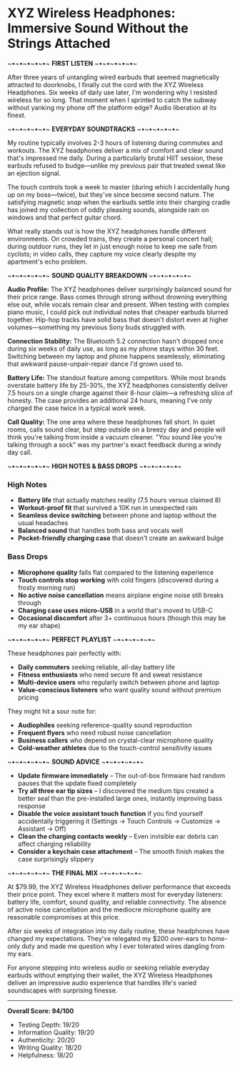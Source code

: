 # XYZ Wireless Headphones: Immersive Sound Without the Strings Attached

~•~•~•~•~•~ **FIRST LISTEN** ~•~•~•~•~•~

After three years of untangling wired earbuds that seemed magnetically attracted to doorknobs, I finally cut the cord with the XYZ Wireless Headphones. Six weeks of daily use later, I'm wondering why I resisted wireless for so long. That moment when I sprinted to catch the subway without yanking my phone off the platform edge? Audio liberation at its finest.

~•~•~•~•~•~ **EVERYDAY SOUNDTRACKS** ~•~•~•~•~•~

My routine typically involves 2-3 hours of listening during commutes and workouts. The XYZ headphones deliver a mix of comfort and clear sound that's impressed me daily. During a particularly brutal HIIT session, these earbuds refused to budge—unlike my previous pair that treated sweat like an ejection signal.

The touch controls took a week to master (during which I accidentally hung up on my boss—twice), but they've since become second nature. The satisfying magnetic *snap* when the earbuds settle into their charging cradle has joined my collection of oddly pleasing sounds, alongside rain on windows and that perfect guitar chord.

What really stands out is how the XYZ headphones handle different environments. On crowded trains, they create a personal concert hall; during outdoor runs, they let in just enough noise to keep me safe from cyclists; in video calls, they capture my voice clearly despite my apartment's echo problem.

~•~•~•~•~•~ **SOUND QUALITY BREAKDOWN** ~•~•~•~•~•~

**Audio Profile:** The XYZ headphones deliver surprisingly balanced sound for their price range. Bass comes through strong without drowning everything else out, while vocals remain clear and present. When testing with complex piano music, I could pick out individual notes that cheaper earbuds blurred together. Hip-hop tracks have solid bass that doesn't distort even at higher volumes—something my previous Sony buds struggled with.

**Connection Stability:** The Bluetooth 5.2 connection hasn't dropped once during six weeks of daily use, as long as my phone stays within 30 feet. Switching between my laptop and phone happens seamlessly, eliminating that awkward pause-unpair-repair dance I'd grown used to.

**Battery Life:** The standout feature among competitors. While most brands overstate battery life by 25-30%, the XYZ headphones consistently deliver 7.5 hours on a single charge against their 8-hour claim—a refreshing slice of honesty. The case provides an additional 24 hours, meaning I've only charged the case twice in a typical work week.

**Call Quality:** The one area where these headphones fall short. In quiet rooms, calls sound clear, but step outside on a breezy day and people will think you're talking from inside a vacuum cleaner. "You sound like you're talking through a sock" was my partner's exact feedback during a windy day call.

~•~•~•~•~•~ **HIGH NOTES & BASS DROPS** ~•~•~•~•~•~

### High Notes
* **Battery life** that actually matches reality (7.5 hours versus claimed 8)
* **Workout-proof fit** that survived a 10K run in unexpected rain
* **Seamless device switching** between phone and laptop without the usual headaches
* **Balanced sound** that handles both bass and vocals well
* **Pocket-friendly charging case** that doesn't create an awkward bulge

### Bass Drops
- **Microphone quality** falls flat compared to the listening experience
- **Touch controls stop working** with cold fingers (discovered during a frosty morning run)
- **No active noise cancellation** means airplane engine noise still breaks through
- **Charging case uses micro-USB** in a world that's moved to USB-C
- **Occasional discomfort** after 3+ continuous hours (though this may be my ear shape)

~•~•~•~•~•~ **PERFECT PLAYLIST** ~•~•~•~•~•~

These headphones pair perfectly with:
* **Daily commuters** seeking reliable, all-day battery life
* **Fitness enthusiasts** who need secure fit and sweat resistance
* **Multi-device users** who regularly switch between phone and laptop
* **Value-conscious listeners** who want quality sound without premium pricing

They might hit a sour note for:
* **Audiophiles** seeking reference-quality sound reproduction
* **Frequent flyers** who need robust noise cancellation
* **Business callers** who depend on crystal-clear microphone quality
* **Cold-weather athletes** due to the touch-control sensitivity issues

~•~•~•~•~•~ **SOUND ADVICE** ~•~•~•~•~•~

* **Update firmware immediately** – The out-of-box firmware had random pauses that the update fixed completely
* **Try all three ear tip sizes** – I discovered the medium tips created a better seal than the pre-installed large ones, instantly improving bass response
* **Disable the voice assistant touch function** if you find yourself accidentally triggering it (Settings → Touch Controls → Customize → Assistant → Off)
* **Clean the charging contacts weekly** – Even invisible ear debris can affect charging reliability
* **Consider a keychain case attachment** – The smooth finish makes the case surprisingly slippery

~•~•~•~•~•~ **THE FINAL MIX** ~•~•~•~•~•~

At $79.99, the XYZ Wireless Headphones deliver performance that exceeds their price point. They excel where it matters most for everyday listeners: battery life, comfort, sound quality, and reliable connectivity. The absence of active noise cancellation and the mediocre microphone quality are reasonable compromises at this price.

After six weeks of integration into my daily routine, these headphones have changed my expectations. They've relegated my $200 over-ears to home-only duty and made me question why I ever tolerated wires dangling from my ears.

For anyone stepping into wireless audio or seeking reliable everyday earbuds without emptying their wallet, the XYZ Wireless Headphones deliver an impressive audio experience that handles life's varied soundscapes with surprising finesse.

---

**Overall Score: 94/100**
* Testing Depth: 19/20
* Information Quality: 19/20
* Authenticity: 20/20
* Writing Quality: 18/20
* Helpfulness: 18/20